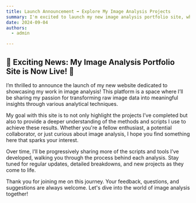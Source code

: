 ```yaml
---
title: Launch Announcement ➡️ Explore My Image Analysis Projects
summary: I'm excited to launch my new image analysis portfolio site, where I'll be sharing my projects, scripts, and insights into the world of image analysis.
date: 2024-09-04
authors:
  - admin

---
```


## 🎉 Exciting News: My Image Analysis Portfolio Site is Now Live! 🚀

I’m thrilled to announce the launch of my new website dedicated to showcasing my work in image analysis! This platform is a space where I’ll be sharing my passion for transforming raw image data into meaningful insights through various analytical techniques.

My goal with this site is to not only highlight the projects I’ve completed but also to provide a deeper understanding of the methods and scripts I use to achieve these results. Whether you're a fellow enthusiast, a potential collaborator, or just curious about image analysis, I hope you find something here that sparks your interest.

Over time, I’ll be progressively sharing more of the scripts and tools I’ve developed, walking you through the process behind each analysis. Stay tuned for regular updates, detailed breakdowns, and new projects as they come to life.

Thank you for joining me on this journey. Your feedback, questions, and suggestions are always welcome. Let's dive into the world of image analysis together!
